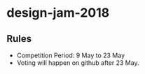 # design-jam-2018

## Rules

- Competition Period: 9 May to 23 May
- Voting will happen on github after 23 May.
